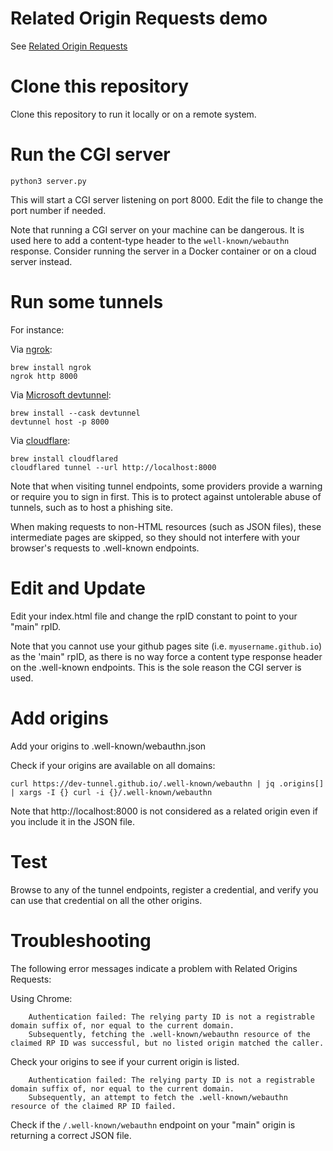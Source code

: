 # Related Origin Requests demo

See [Related Origin Requests](https://passkeys.dev/docs/advanced/related-origins/)

# Clone this repository

Clone this repository to run it locally or on a remote system.

# Run the CGI server

    python3 server.py

This will start a CGI server listening on port 8000.
Edit the file to change the port number if needed.

Note that running a CGI server on your machine can be dangerous.
It is used here to add a content-type header to the `well-known/webauthn` response.
Consider running the server in a Docker container or on a cloud server instead.

# Run some tunnels

For instance:

Via [ngrok](https://ngrok.com/):

    brew install ngrok
    ngrok http 8000

Via [Microsoft devtunnel](https://learn.microsoft.com/nl-nl/azure/developer/dev-tunnels):

    brew install --cask devtunnel
    devtunnel host -p 8000

Via [cloudflare](https://developers.cloudflare.com/cloudflare-one/connections/connect-networks/do-more-with-tunnels/trycloudflare/):

    brew install cloudflared
    cloudflared tunnel --url http://localhost:8000

Note that when visiting tunnel endpoints, some providers provide a warning or require you to sign in first. 
This is to protect against untolerable abuse of tunnels, such as to host a phishing site.

When making requests to non-HTML resources (such as JSON files), these intermediate pages are skipped,
so they should not interfere with your browser's requests to .well-known endpoints.

# Edit and Update

Edit your index.html file and change the rpID constant to point to your "main" rpID.

Note that you cannot use your github pages site (i.e. `myusername.github.io`) as the 'main" rpID, 
as there is no way force a content type response header on the .well-known endpoints.
This is the sole reason the CGI server is used.

# Add origins

Add your origins to .well-known/webauthn.json

Check if your origins are available on all domains:

    curl https://dev-tunnel.github.io/.well-known/webauthn | jq .origins[] | xargs -I {} curl -i {}/.well-known/webauthn

Note that http://localhost:8000 is not considered as a related origin even if you include it in the JSON file.

# Test

Browse to any of the tunnel endpoints, register a credential, and verify you can use that credential on all the other origins.

# Troubleshooting

The following error messages indicate a problem with Related Origins Requests:

Using Chrome:

        Authentication failed: The relying party ID is not a registrable domain suffix of, nor equal to the current domain. 
        Subsequently, fetching the .well-known/webauthn resource of the claimed RP ID was successful, but no listed origin matched the caller.

Check your origins to see if your current origin is listed.

        Authentication failed: The relying party ID is not a registrable domain suffix of, nor equal to the current domain. 
        Subsequently, an attempt to fetch the .well-known/webauthn resource of the claimed RP ID failed.

Check if the `/.well-known/webauthn` endpoint on your "main" origin is returning a correct JSON file.
